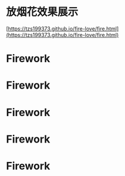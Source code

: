 # 放烟花效果展示

[https://tzs199373.github.io/fire-love/fire.html](https://tzs199373.github.io/fire-love/fire.html)

# Firework
# Firework
# Firework
# Firework
# Firework
